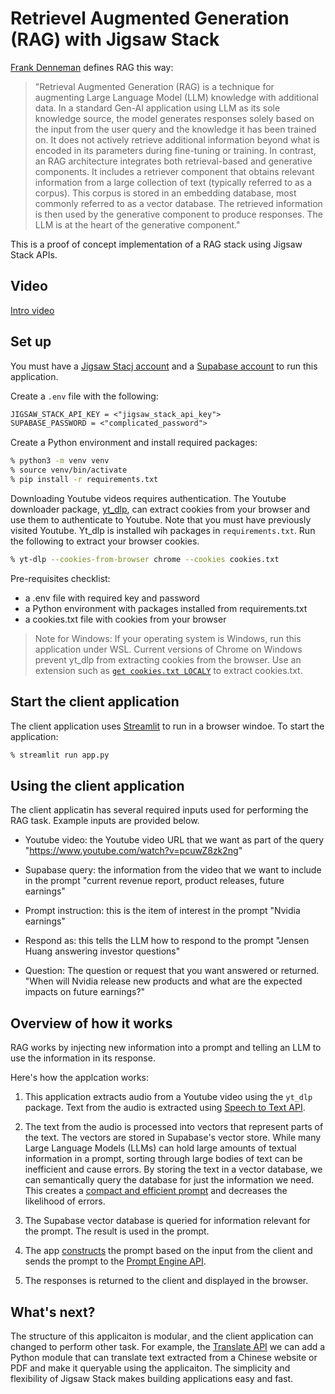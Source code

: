 # Retrievel Augmented Generation (RAG) with Jigsaw Stack

[Frank Denneman](https://www.linkedin.com/pulse/rag-architecture-deep-dive-frank-denneman-4lple/) defines RAG this way:

> "Retrieval Augmented Generation (RAG) is a technique for augmenting Large Language Model (LLM) knowledge with additional data. In a standard Gen-AI application using LLM as its sole knowledge source, the model generates responses solely based on the input from the user query and the knowledge it has been trained on. It does not actively retrieve additional information beyond what is encoded in its parameters during fine-tuning or training. In contrast, an RAG architecture integrates both retrieval-based and generative components. It includes a retriever component that obtains relevant information from a large collection of text (typically referred to as a corpus). This corpus is stored in an embedding database, most commonly referred to as a vector database. The retrieved information is then used by the generative component to produce responses. The LLM is at the heart of the generative component."

This is a proof of concept implementation of a RAG stack using Jigsaw Stack APIs. 

## Video

[Intro video](https://youtu.be/rcQSrwwHHps)

## Set up

You must have a [Jigsaw Stacj account](https://jigsawstack.com/) and a [Supabase account](https://supabase.com/) to run this application.

Create a `.env` file with the following:

```txt
JIGSAW_STACK_API_KEY = <"jigsaw_stack_api_key">
SUPABASE_PASSWORD = <"complicated_password">
```

Create a Python environment and install required packages:

```zsh
% python3 -m venv venv
% source venv/bin/activate
% pip install -r requirements.txt
```

Downloading Youtube videos requires authentication. The Youtube downloader package, [yt_dlp](https://pypi.org/project/yt-dlp/), can extract cookies from your browser and use them to authenticate to Youtube. Note that you must have previously visited Youtube. Yt_dlp is installed wih packages in `requirements.txt`. Run the following to extract your browser cookies.

```zsh
% yt-dlp --cookies-from-browser chrome --cookies cookies.txt
```

Pre-requisites checklist:
- a .env file with required key and password
- a Python environment with packages installed from requirements.txt
- a cookies.txt file with cookies from your browser 

> Note for Windows: If your operating system is Windows, run this application under WSL. Current versions of Chrome on Windows prevent yt_dlp from extracting cookies from the browser. Use an extension such as [`get cookies.txt LOCALY`](https://chromewebstore.google.com/detail/get-cookiestxt-locally/cclelndahbckbenkjhflpdbgdldlbecc?hl=en) to extract cookies.txt.

## Start the client application

The client application uses [Streamlit](https://streamlit.io/) to run in a browser windoe. To start the application:

```zsh
% streamlit run app.py
```

## Using the client application

The client applicatin has several required inputs used for performing the RAG task. Example inputs are provided below.

- Youtube video: the Youtube video URL that we want as part of the query
    "https://www.youtube.com/watch?v=pcuwZ8zk2ng"

- Supabase query: the information from the video that we want to include in the prompt
    "current revenue report, product releases, future earnings"

- Prompt instruction: this is the item of interest in the prompt
    "Nvidia earnings"

- Respond as: this tells the LLM how to respond to the prompt
    "Jensen Huang answering investor questions"

- Question: The question or request that you want answered or returned.
    "When will Nvidia release new products and what are the expected impacts on future earnings?"

## Overview of how it works

RAG works by injecting new information into a prompt and telling an LLM to use the information in its response.

Here's how the applcation works:

1. This application extracts audio from a Youtube video using the `yt_dlp` package.  Text from the audio is extracted using [Speech to Text API](https://docs.jigsawstack.com/api-reference/ai/speech-to-text).

2. The text from the audio is processed into vectors that represent parts of the text. The vectors are stored in Supabase's vector store. While many Large Language Models (LLMs) can hold large amounts of textual information in a prompt, sorting through large bodies of text can be inefficient and cause errors. By storing the text in a vector database, we can semantically query the database for just the information we need. This creates a [compact and efficient prompt](https://arxiv.org/abs/2409.01666) and decreases the likelihood of errors.

3. The Supabase vector database is queried for information relevant for the prompt. The result is used in the prompt.

4. The app [constructs](https://docs.jigsawstack.com/api-reference/prompt-engine/create) the prompt based on the input from the client and sends the prompt to the [Prompt Engine API](https://docs.jigsawstack.com/api-reference/prompt-engine/run).

5. The responses is returned to the client and displayed in the browser.

## What's next?

The structure of this applicaiton is modular¸ and the client application can changed to perform other task. For example, the [Translate API](https://docs.jigsawstack.com/api-reference/ai/translate) we can add a Python module that can translate text extracted from a Chinese website or PDF and make it queryable using the applicaiton. The simplicity and flexibility of Jigsaw Stack makes building applications easy and fast.
